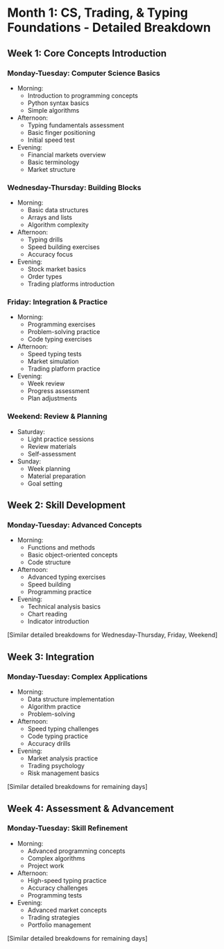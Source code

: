 # Month 1: CS, Trading, & Typing Foundations - Detailed Breakdown

## Week 1: Core Concepts Introduction
### Monday-Tuesday: Computer Science Basics
* Morning:
  - Introduction to programming concepts
  - Python syntax basics
  - Simple algorithms
* Afternoon:
  - Typing fundamentals assessment
  - Basic finger positioning
  - Initial speed test
* Evening:
  - Financial markets overview
  - Basic terminology
  - Market structure

### Wednesday-Thursday: Building Blocks
* Morning:
  - Basic data structures
  - Arrays and lists
  - Algorithm complexity
* Afternoon:
  - Typing drills
  - Speed building exercises
  - Accuracy focus
* Evening:
  - Stock market basics
  - Order types
  - Trading platforms introduction

### Friday: Integration & Practice
* Morning:
  - Programming exercises
  - Problem-solving practice
  - Code typing exercises
* Afternoon:
  - Speed typing tests
  - Market simulation
  - Trading platform practice
* Evening:
  - Week review
  - Progress assessment
  - Plan adjustments

### Weekend: Review & Planning
* Saturday:
  - Light practice sessions
  - Review materials
  - Self-assessment
* Sunday:
  - Week planning
  - Material preparation
  - Goal setting

## Week 2: Skill Development
### Monday-Tuesday: Advanced Concepts
* Morning:
  - Functions and methods
  - Basic object-oriented concepts
  - Code structure
* Afternoon:
  - Advanced typing exercises
  - Speed building
  - Programming practice
* Evening:
  - Technical analysis basics
  - Chart reading
  - Indicator introduction

[Similar detailed breakdowns for Wednesday-Thursday, Friday, Weekend]

## Week 3: Integration
### Monday-Tuesday: Complex Applications
* Morning:
  - Data structure implementation
  - Algorithm practice
  - Problem-solving
* Afternoon:
  - Speed typing challenges
  - Code typing practice
  - Accuracy drills
* Evening:
  - Market analysis practice
  - Trading psychology
  - Risk management basics

[Similar detailed breakdowns for remaining days]

## Week 4: Assessment & Advancement
### Monday-Tuesday: Skill Refinement
* Morning:
  - Advanced programming concepts
  - Complex algorithms
  - Project work
* Afternoon:
  - High-speed typing practice
  - Accuracy challenges
  - Programming tests
* Evening:
  - Advanced market concepts
  - Trading strategies
  - Portfolio management

[Similar detailed breakdowns for remaining days]
